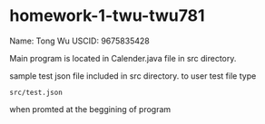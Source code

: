 # homework-1-twu-twu781

Name: Tong Wu
USCID: 9675835428

Main program is located in Calender.java file in src directory.

sample test json file included in src directory. to user test file type
```
src/test.json
 ```
when promted at the beggining of program
